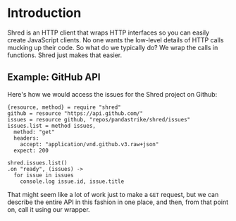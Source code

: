 # Introduction

Shred is an HTTP client that wraps HTTP interfaces so you can easily create JavaScript clients. No one wants the low-level details of HTTP calls mucking up their code. So what do we typically do? We wrap the calls in functions. Shred just makes that easier.

## Example: GitHub API

Here's how we would access the issues for the Shred project on Github:

    {resource, method} = require "shred"
    github = resource "https://api.github.com/"
    issues = resource github, "repos/pandastrike/shred/issues"
    issues.list = method issues,
      method: "get"
      headers:
        accept: "application/vnd.github.v3.raw+json"
      expect: 200

    shred.issues.list()
    .on "ready", (issues) ->
      for issue in issues
        console.log issue.id, issue.title

That might seem like a lot of work just to make a `GET` request, but we can describe the entire API in this fashion in one place, and then, from that point on, call it using our wrapper.
